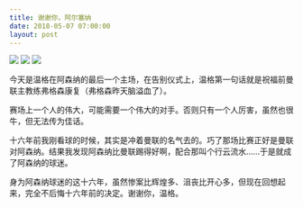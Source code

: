 ```yaml
---
title: 谢谢你，阿尔塞纳
date: 2018-05-07 07:00:00
layout: post
---
```


![](http://cdn.maintao.com/blog/img/2018/merci-arsene/merci-arsene-1.png)
![](http://cdn.maintao.com/blog/img/2018/merci-arsene/merci-arsene-2.png)
![](http://cdn.maintao.com/blog/img/2018/merci-arsene/merci-arsene-3.png)

今天是温格在阿森纳的最后一个主场，在告别仪式上，温格第一句话就是祝福前曼联主教练弗格森康复（弗格森昨天脑溢血了）。

赛场上一个人的伟大，可能需要一个伟大的对手。否则只有一个人厉害，虽然也很牛，但无法传为佳话。

十六年前我刚看球的时候，其实是冲着曼联的名气去的。巧了那场比赛正好是曼联对阿森纳。结果我发现阿森纳比曼联踢得好啊，配合那叫个行云流水……于是就成了阿森纳的球迷。

身为阿森纳球迷的这十六年，虽然惨案比辉煌多、沮丧比开心多，但现在回想起来，完全不后悔十六年前的决定。谢谢你，温格。
